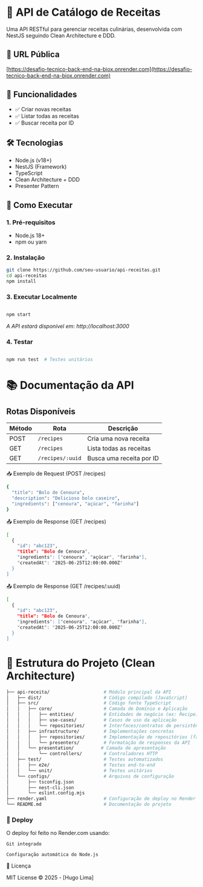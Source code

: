 # 🍳 API de Catálogo de Receitas

Uma API RESTful para gerenciar receitas culinárias, desenvolvida com NestJS seguindo Clean Architecture e DDD.

## 🔗 URL Pública
[https://desafio-tecnico-back-end-na-biox.onrender.com](https://desafio-tecnico-back-end-na-biox.onrender.com)

## 📌 Funcionalidades
- ✅ Criar novas receitas
- ✅ Listar todas as receitas
- ✅ Buscar receita por ID

## 🛠️ Tecnologias
- Node.js (v18+)
- NestJS (Framework)
- TypeScript
- Clean Architecture + DDD
- Presenter Pattern

## 🚀 Como Executar

### 1. Pré-requisitos
- Node.js 18+
- npm ou yarn

### 2. Instalação
```bash
git clone https://github.com/seu-usuario/api-receitas.git
cd api-receitas
npm install
```
### 3. Executar Localmente
```bash

npm start
```
*A API estará disponível em: http://localhost:3000*    

### 4. Testar
```bash

npm run test  # Testes unitários
```
# 📚 Documentação da API

## Rotas Disponíveis

| Método | Rota             | Descrição                   |
|--------|------------------|-----------------------------|
| POST   | `/recipes`       | Cria uma nova receita       |
| GET    | `/recipes`       | Lista todas as receitas     |
| GET    | `/recipes/:uuid` | Busca uma receita por ID    |

📥 Exemplo de Request (POST /recipes)

```bash
{
  "title": "Bolo de Cenoura",
  "description": "Delicioso bolo caseiro",
  "ingredients": ["cenoura", "açúcar", "farinha"]
}
```

📤 Exemplo de Response (GET /recipes)

```bash
[
  {
    "id": "abc123",
    "title": "Bolo de Cenoura",
    "ingredients": ["cenoura", "açúcar", "farinha"],
    "createdAt": "2025-06-25T12:00:00.000Z"
  }
]
```
📤 Exemplo de Response (GET /recipes/:uuid)
```bash
[
  {
    "id": "abc123",
    "title": "Bolo de Cenoura",
    "ingredients": ["cenoura", "açúcar", "farinha"],
    "createdAt": "2025-06-25T12:00:00.000Z"
  }
]

```
# 📂 Estrutura do Projeto (Clean Architecture)
```bash
├── api-receita/                    # Módulo principal da API
│   ├── dist/                       # Código compilado (JavaScript)
│   ├── src/                        # Código fonte TypeScript
│   │   ├── core/                   # Camada de Domínio e Aplicação
│   │   │   ├── entities/           # Entidades de negócio (ex: Recipe)
│   │   │   ├── use-cases/          # Casos de uso da aplicação
│   │   │   └── repositories/       # Interfaces/contratos de persistência
│   │   ├── infrastructure/         # Implementações concretas
│   │   │   ├── repositories/       # Implementação de repositórios (fake)
│   │   │   └── presenters/         # Formatação de responses da API
│   │   └── presentation/          # Camada de apresentação
│   │       └── controllers/        # Controladores HTTP
│   ├── test/                       # Testes automatizados
│   │   ├── e2e/                    # Testes end-to-end
│   │   └── unit/                   # Testes unitários
│   └── configs/                    # Arquivos de configuração
│       ├── tsconfig.json
│       ├── nest-cli.json
│       └── eslint.config.mjs
├── render.yaml                     # Configuração de deploy no Render
└── README.md                       # Documentação do projeto
```

### 🚀 Deploy

O deploy foi feito no Render.com usando:

    Git integrado

    Configuração automática do Node.js


📝 Licença

MIT License © 2025 - [Hugo Lima]
